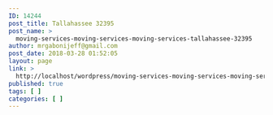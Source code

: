 ```yaml
---
ID: 14244
post_title: Tallahassee 32395
post_name: >
  moving-services-moving-services-moving-services-tallahassee-32395
author: mrgabonijeff@gmail.com
post_date: 2018-03-28 01:52:05
layout: page
link: >
  http://localhost/wordpress/moving-services-moving-services-moving-services-tallahassee-32395/
published: true
tags: [ ]
categories: [ ]
---
```

